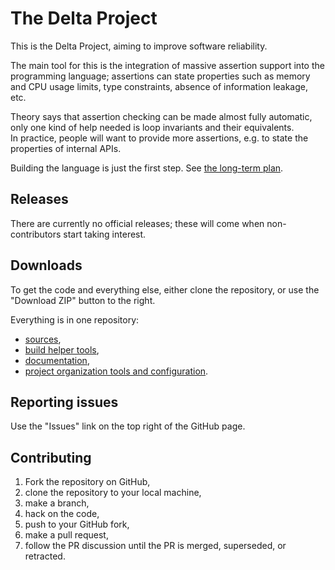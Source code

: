 # The Delta Project

This is the Delta Project, aiming to improve software reliability.

The main tool for this is the integration of massive assertion support into the programming language;
assertions can state properties such as
memory and CPU usage limits,
type constraints,
absence of information leakage,
etc.

Theory says that assertion checking can be made almost fully automatic,
only one kind of help needed is loop invariants and their equivalents.  
In practice, people will want to provide more assertions,
e.g. to state the properties of internal APIs.

Building the language is just the first step.
See [the long-term plan](docs/long-term-plan.md).

## Releases

There are currently no official releases;
these will come when non-contributors start taking interest.

## Downloads

To get the code and everything else, either clone the repository, or use the "Download ZIP" button to the right.

Everything is in one repository:
- [sources](src/),
- [build helper tools](build/),
- [documentation](docs/),
- [project organization tools and configuration](org/).

## Reporting issues

Use the "Issues" link on the top right of the GitHub page.

## Contributing

1. Fork the repository on GitHub,
1. clone the repository to your local machine,
1. make a branch,
1. hack on the code,
1. push to your GitHub fork,
1. make a pull request,
1. follow the PR discussion until the PR is merged, superseded, or retracted.
